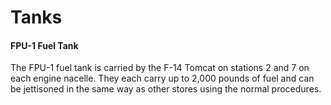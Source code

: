 # Tanks

#### FPU-1 Fuel Tank
The FPU-1 fuel tank is carried by the F-14 Tomcat on stations 2 and 7 on each engine nacelle. They each carry up to 2,000 pounds of fuel and can be jettisoned in the same way as other stores using the normal procedures.


